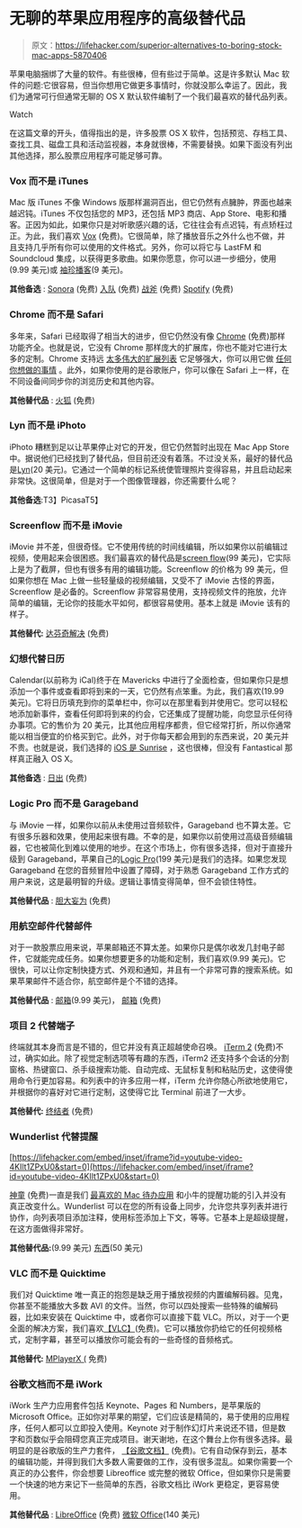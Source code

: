 # 无聊的苹果应用程序的高级替代品

> 原文：<https://lifehacker.com/superior-alternatives-to-boring-stock-mac-apps-5870406>

苹果电脑捆绑了大量的软件。有些很棒，但有些过于简单。这是许多默认 Mac 软件的问题:它很容易，但当你想用它做更多事情时，你就没那么幸运了。因此，我们为通常可行但通常无聊的 OS X 默认软件编制了一个我们最喜欢的替代品列表。

Watch

在这篇文章的开头，值得指出的是，许多股票 OS X 软件，包括预览、存档工具、查找工具、磁盘工具和活动监视器，本身就很棒，不需要替换。如果下面没有列出其他选择，那么股票应用程序可能足够可靠。

### Vox 而不是 iTunes

Mac 版 iTunes 不像 Windows 版那样漏洞百出，但它仍然有点臃肿，界面也越来越迟钝。iTunes 不仅包括您的 MP3，还包括 MP3 商店、App Store、电影和播客。正因为如此，如果你只是对听歌感兴趣的话，它往往会有点迟钝，有点矫枉过正。为此，我们喜欢 [Vox](https://itunes.apple.com/app/vox/id461369673?mt=12&ign-mpt=uo%3D4) (免费)。它很简单，除了播放音乐之外什么也不做，并且支持几乎所有你可以使用的文件格式。另外，你可以将它与 LastFM 和 Soundcloud 集成，以获得更多歌曲。如果你愿意，你可以进一步细分，使用(9.99 美元)或 [袖珍播客](https://play.pocketcasts.com/)(9 美元)。

**其他备选** : [Sonora](http://getsonora.com/) (免费) [入队](http://www.enqueueapp.com/) (免费) [战斧](https://www.tomahawk-player.org/) (免费) [Spotify](https://www.spotify.com) (免费)

### Chrome 而不是 Safari

多年来，Safari 已经取得了相当大的进步，但它仍然没有像 [Chrome](http://www.google.com/chrome/) (免费)那样功能齐全。也就是说，它没有 Chrome 那样庞大的扩展库，你也不能对它进行太多的定制。Chrome 支持远 [太多伟大的扩展列表](http://lifehacker.com/lifehacker-pack-for-chrome-our-list-of-essential-chrom-880863393) 它足够强大，你可以用它做 [任何你想做的事情](http://lifehacker.com/the-always-up-to-date-power-users-guide-to-chrome-5867446?tag=googlechrome) 。此外，如果你使用的是谷歌账户，你可以像在 Safari 上一样，在不同设备间同步你的浏览历史和其他内容。

**其他替代品** : [火狐](https://www.mozilla.org/en-US/firefox/new/) (免费)

### Lyn 而不是 iPhoto

iPhoto 糟糕到足以让苹果停止对它的开发，但它仍然暂时出现在 Mac App Store 中。据说他们已经找到了替代品，但目前还没有着落。不过没关系，最好的替代品是[Lyn](http://www.lynapp.com/)(20 美元)。它通过一个简单的标记系统使管理照片变得容易，并且启动起来非常快。这很简单，但是对于一个图像管理器，你还需要什么呢？

**其他备选**:T3】PicasaT5】

### Screenflow 而不是 iMovie

iMovie 并不差，但很奇怪。它不使用传统的时间线编辑，所以如果你以前编辑过视频，使用起来会很困惑。我们最喜欢的替代品是[screen flow](http://www.telestream.net/screenflow/overview.htm)(99 美元)，它实际上是为了截屏，但也有很多有用的编辑功能。Screenflow 的价格为 99 美元，但如果你想在 Mac 上做一些轻量级的视频编辑，又受不了 iMovie 古怪的界面，Screenflow 是必备的。Screenflow 非常容易使用，支持视频文件的拖放，允许简单的编辑，无论你的技能水平如何，都很容易使用。基本上就是 iMovie 该有的样子。

**其他替代:** [达芬奇解决](https://www.blackmagicdesign.com/products/davinciresolve) (免费)

### 幻想代替日历

Calendar(以前称为 iCal)终于在 Mavericks 中进行了全面检查，但如果你只是想添加一个事件或查看即将到来的一天，它仍然有点笨重。为此，我们喜欢(19.99 美元)。它将日历填充到你的菜单栏中，你可以在那里看到并使用它。您可以轻松地添加新事件，查看任何即将到来的约会，它还集成了提醒功能，向您显示任何待办事项。它的售价为 20 美元，比其他应用程序都贵，但它经常打折，所以你通常能以相当便宜的价格买到它。此外，对于你每天都会用到的东西来说，20 美元并不贵。也就是说，我们选择的 [iOS 是 Sunrise](https://lifehacker.com/superior-alternatives-to-boring-stock-iphone-apps-5946895) ，这也很棒，但没有 Fantastical 那样真正融入 OS X。

**其他备选** : [日出](https://itunes.apple.com/us/app/sunrise-calendar/id886106985?mt=12) (免费)

### Logic Pro 而不是 Garageband

与 iMovie 一样，如果你以前从未使用过音频软件，Garageband 也不算太差。它有很多乐器和效果，使用起来很有趣。不幸的是，如果你以前使用过高级音频编辑器，它也被简化到难以使用的地步。在这个市场上，你有很多选择，但对于直接升级到 Garageband，苹果自己的[Logic Pro](https://www.apple.com/logic-pro/what-is/)(199 美元)是我们的选择。如果您发现 Garageband 在您的音频冒险中设置了障碍，对于熟悉 Garageband 工作方式的用户来说，这是最明智的升级。逻辑让事情变得简单，但不会锁住特性。

**其他替代品** : [胆大妄为](http://audacity.sourceforge.net/) (免费)

### 用航空邮件代替邮件

对于一款股票应用来说，苹果邮箱还不算太差。如果你只是偶尔收发几封电子邮件，它就能完成任务。如果你想要更多的功能和定制，我们喜欢(9.99 美元)。它很快，可以让你定制快捷方式、外观和通知，并且有一个非常可靠的搜索系统。如果苹果邮件不适合你，航空邮件是个不错的选择。

**其他替代品** : [邮箱](http://www.postbox-inc.com/)(9.99 美元)， [邮箱](http://www.mailboxapp.com/download/mac/) (免费)

### 项目 2 代替端子

终端就其本身而言是不错的，但它并没有真正超越使命召唤。 [iTerm 2](http://iterm2.com/) (免费)不过，确实如此。除了视觉定制选项等有趣的东西，iTerm2 还支持多个会话的分割窗格、热键窗口、杀手级搜索功能、自动完成、无鼠标复制和粘贴历史，这使得使用命令行更加容易。和列表中的许多应用一样，iTerm 允许你随心所欲地使用它，并根据你的喜好对它进行定制，这使得它比 Terminal 前进了一大步。

**其他替代:** [终结者](http://gnometerminator.blogspot.com/p/introduction.html) (免费)

### **Wunderlist 代替提醒**

 [https://lifehacker.com/embed/inset/iframe?id=youtube-video-4KIlt1ZPxU0&start=0](https://lifehacker.com/embed/inset/iframe?id=youtube-video-4KIlt1ZPxU0&start=0) 

[神童](https://www.wunderlist.com/) (免费)一直是我们 [最喜欢的 Mac 待办应用](http://lifehacker.com/the-best-to-do-app-for-mac-os-x-5850509) 和小牛的提醒功能的引入并没有真正改变什么。Wunderlist 可以在您的所有设备上同步，允许您共享列表并进行协作，向列表项目添加注释，使用标签添加上下文，等等。它基本上是超级提醒，在这方面做得非常好。

**其他替代品:**(9.99 美元) [东西](https://culturedcode.com/things/)(50 美元)

### VLC 而不是 Quicktime

我们对 Quicktime 唯一真正的抱怨是缺乏用于播放视频的内置编解码器。见鬼，你甚至不能播放大多数 AVI 的文件。当然，你可以四处搜索一些特殊的编解码器，比如来安装在 Quicktime 中，或者你可以直接下载 VLC。所以，对于一个更全面的解决方案，我们喜欢[【VLC】](http://www.videolan.org/vlc/download-macosx.html)(免费)。它可以播放你扔给它的任何视频格式，定制字幕，甚至可以播放你可能会有的一些奇怪的音频格式。

**其他替代:** [MPlayerX (](http://mplayerx.org/#sthash.0zR2OvlE.dpbs) 免费)

### 谷歌文档而不是 iWork

iWork 生产力应用套件包括 Keynote、Pages 和 Numbers，是苹果版的 Microsoft Office。正如你对苹果的期望，它们应该是精简的，易于使用的应用程序，任何人都可以立即投入使用。Keynote 对于制作幻灯片来说还不错，但是数字和页数似乎会阻碍您真正完成项目。谢天谢地，在这个舞台上你有很多选择。最明显的是谷歌版的生产力套件， [【谷歌文档】](https://drive.google.com/) (免费)。它有自动保存到云，基本的编辑功能，并得到我们大多数人需要做的工作，没有很多混乱。如果你需要一个真正的办公套件，你会想要 Libreoffice 或完整的微软 Office，但如果你只是需要一个快速的地方来记下一些简单的东西，谷歌文档比 iWork 更稳定，更容易使用。

**其他替代品** : [LibreOffice](http://www.libreoffice.org/) (免费) [微软 Office](https://products.office.com/en-US/)(140 美元)